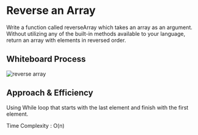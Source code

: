 # Reverse an Array

 Write a function called reverseArray which takes an array as an argument. Without utilizing any of the built-in methods available to your language, return an array with elements in reversed order.



## Whiteboard Process

![reverse array](https://raw.githubusercontent.com/QamarAlkhatib/data-structures-and-algorithms-401/main/code401/array-reverse/reverseArray.png)

## Approach & Efficiency

Using While loop that starts with the last element and finish with the first element.

Time Complexity : O(n)

